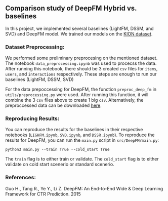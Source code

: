 ## Comparison study of DeepFM Hybrid vs. baselines

In this project, we implemented several baselines (LightFM, DSSM, and SVD) and DeepFM model. We trained our models on the [KION dataset](https://www.kaggle.com/datasets/asenin/kion-dataset). 

### Dataset Preprocessing:
We performed some preliminary preprocesing on the mentioned dataset. The notebook `data_preprocessing.ipynb` was used to procecss the data. After running this notebook, there should be 3 created `csv` files for `items`, `users`, and `interactions` respectively. These steps are enough to run our baselines (LightFM, DSSM, SVD)

For the data prepoccessing for DeepFM, the function `preproc_deep_fm` in `utils/preprocessing.py` were used. After running this function, it will combine the 3 `csv` files above to create 1 big `csv`. Alternatively, the preproccessed data can be downloaded [here](https://drive.google.com/file/d/15zfmD-qvnYPSFwPJwHUmvhQX62CDN00O/view?usp=sharing).

### Reproducing Results:

You can reproduce the results for the baselines in their respective notebooks (`LIGHFM.ipynb`, `SVD.ipynb`, and `DSSR.ipynb`). To reproduce the results for DeepFM, you can run the `main.py` script in `src/DeepFM/main.py`:

```
python3 main.py --train True --cold_start True
```

The `train` flag is to either train or validate. The `cold_start` flag is to either validate on cold start scenerio or standard scenerio. 


### References:
Guo H., Tang R., Ye Y., Li Z. DeepFM: An End-to-End Wide & Deep Learning Framework for CTR Prediction. 2015


